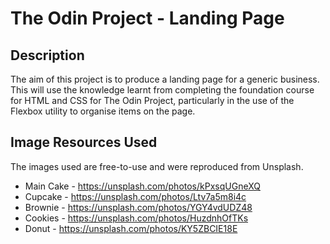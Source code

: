 # The Odin Project - Landing Page
## Description
The aim of this project is to produce a landing page for a generic business. This will use the knowledge learnt from completing the foundation course for HTML and CSS for The Odin Project, particularly in the use of the Flexbox utility to organise items on the page. 

## Image Resources Used

The images used are free-to-use and were reproduced from Unsplash. 

- Main Cake - https://unsplash.com/photos/kPxsqUGneXQ
- Cupcake - https://unsplash.com/photos/Ltv7a5m8i4c
- Brownie - https://unsplash.com/photos/YGY4vdUDZ48
- Cookies - https://unsplash.com/photos/HuzdnhOfTKs
- Donut - https://unsplash.com/photos/KY5ZBCIE18E
